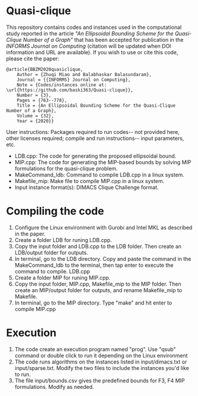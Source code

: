 # Quasi-clique
This repository contains codes and instances used in the computational study reported in the article *"An Ellipsoidal Bounding Scheme for the Quasi-Clique Number of a Graph"* that has been accepted for publication in the _INFORMS Journal on Computing_ (citation will be updated when DOI information and URL are available). If you wish to use or cite this code, please cite the paper:
```
@article{BBZM2020quasiclique,
	Author = {Zhuqi Miao and Balabhaskar Balasundaram},
	Journal = {{INFORMS} Journal on Computing},
	Note = {Codes/instances online at: \url{https://github.com/baski363/Quasi-clique}},
	Number = {3},
	Pages = {763--778},
	Title = {An Ellipsoidal Bounding Scheme for the Quasi-Clique Number of a Graph},
	Volume = {32},
	Year = {2020}}

```
User instructions: Packages required to run codes-- not provided here, other licenses required; compile and run instructions-- input parameters, etc.

* LDB.cpp: The code for generating the proposed ellipsoidal bound.
* MIP.cpp: The code for generating the MIP-based bounds by solving MIP formulations for the quasi-clique problem.
* MakeCommand_ldb: Command to compile LDB.cpp in a linux system.
* Makefile_mip: Make file to compile MIP.cpp in a linux system.
* Input instance format(s): DIMACS Clique Challenge format. 

# Compiling the code
1. Configure the Linux environment with Gurobi and Intel MKL as described in the paper.
2. Create a folder LDB for runing LDB.cpp.
3. Copy the input folder and LDB.cpp to the LDB folder. Then create an LDB/output folder for outputs.
4. In terminal, go to the LDB directory. Copy and paste the command in the MakeCommand_ldb to the terminal, then tap enter to execute the command to compile. LDB.cpp
5. Create a folder MIP for runing MIP.cpp.
6. Copy the input folder, MIP.cpp, Makefile_mip to the MIP folder. Then create an MIP/output folder for outputs, and rename Makefile_mip to Makefile.
7. In terminal, go to the MIP directory. Type "make" and hit enter to compile MIP.cpp

# Execution
1. The code create an execution program named "prog". Use "qsub" command or double click to run it depending on the Linux environment 
2. The code runs algorithms on the instances listed in input/dimacs.txt or input/sparse.txt. Modify the two files to include the instances you'd like to run. 
3. The file input/bounds.csv gives the predefined bounds for F3, F4 MIP formulations. Modify as needed.
